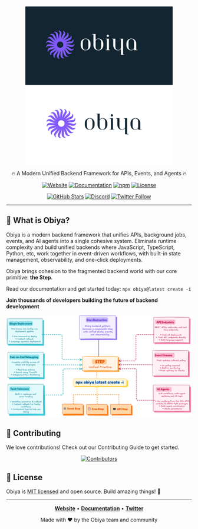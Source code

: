 <p align="center">
  <!-- shows in LIGHT mode only -->
  <img src="https://github.com/ObiyaDev/.github/blob/main/profile/obiya_logo.png#gh-dark-mode-only"  width="400" alt="Motia logo" />
  <!-- shows in DARK mode only -->
  <img src="https://github.com/ObiyaDev/.github/blob/main/profile/obiya_logo_light.png#gh-light-mode-only" width="400" alt="Motia logo (dark)" />
</p>

<div align="center">

🔥 A Modern Unified Backend Framework for APIs, Events, and Agents 🔥

[![Website](https://img.shields.io/badge/Website-motia.dev-blue?style=flat&logo=globe&logoColor=white&labelColor=000000)](#)
[![Documentation](https://img.shields.io/badge/Docs-docs.motia.dev-green?style=flat&logo=gitbook&logoColor=white&labelColor=000000)](#)
[![npm](https://img.shields.io/npm/v/motia?style=flat&logo=npm&logoColor=white&color=CB3837&labelColor=000000)](#)
[![License](https://img.shields.io/badge/license-MIT-green?style=flat&logo=opensourceinitiative&logoColor=white&labelColor=000000)](LICENSE)

[![GitHub Stars](https://img.shields.io/github/stars/MotiaDev/motia?style=flat&logo=github&logoColor=white&color=yellow&labelColor=000000)](#)
[![Discord](https://img.shields.io/discord/1322278831184281721?style=flat&logo=discord&logoColor=white&color=5865F2&label=Discord&labelColor=000000)](#)
[![Twitter Follow](https://img.shields.io/badge/Follow-@motiadev-1DA1F2?style=flat&logo=twitter&logoColor=white&labelColor=000000)](#)

---

</div>

## 🚀 What is Obiya?

Obiya is a modern backend framework that unifies APIs, background jobs, events, and AI agents into a single cohesive system. Eliminate runtime complexity and build unified backends where JavaScript, TypeScript, Python, etc, work together in event-driven workflows, with built-in state management, observability, and one-click deployments.

Obiya brings cohesion to the fragmented backend world with our core primitive: **the Step**.


Read our documentation and get started today: `npx obiya@latest create -i`


**Join thousands of developers building the future of backend development**

![Motia-Architecture](https://github.com/ObiyaDev/.github/blob/main/profile/npx%20obiya%20latest%20create%20-i.png)

</div>

## 🤝 Contributing

We love contributions! Check out our Contributing Guide to get started.

<div align="center">

[![Contributors](https://contrib.rocks/image?repo=MotiaDev/motia)](#)

</div>

## 📄 License

Obiya is [MIT licensed](LICENSE) and open source. Build amazing things! 🚀

---

<div align="center">

**[Website](#websiteURLhere)** • **[Documentation](#websiteDOCSsectionURLhere)** • **[Twitter](#)**

Made with ❤️ by the Obiya team and community

</div>

